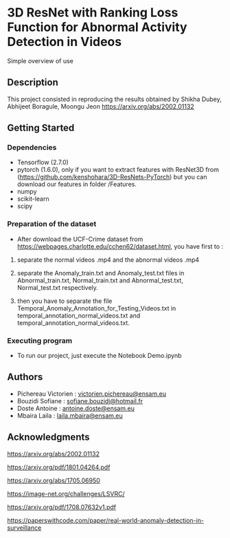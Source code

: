 # 3D ResNet with Ranking Loss Function for Abnormal Activity Detection in VideosSimple overview of use## DescriptionThis project consisted in reproducing the results obtained by Shikha Dubey, Abhijeet Boragule,Moongu Jeon <https://arxiv.org/abs/2002.01132>## Getting Started### Dependencies* Tensorflow (2.7.0)* pytorch (1.6.0), only if you want to extract features with ResNet3D from (https://github.com/kenshohara/3D-ResNets-PyTorch) but you can download our features in folder /Features.* numpy* scikit-learn* scipy### Preparation of the dataset* After download the UCF-Crime dataset from https://webpages.charlotte.edu/cchen62/dataset.html, you have first to :1) separate the normal videos .mp4 and the abnormal videos .mp42) separate the Anomaly_train.txt and Anomaly_test.txt files in Abnormal_train.txt, Normal_train.txt and Abnormal_test.txt, Normal_test.txt respectively. 3) then you have to separate the file Temporal_Anomaly_Annotation_for_Testing_Videos.txt in temporal_annotation_normal_videos.txt and temporal_annotation_normal_videos.txt.### Executing program* To run our project, just execute the Notebook Demo.ipynb## Authors* Pichereau Victorien : victorien.pichereau@ensam.eu* Bouzidi Sofiane : sofiane.bouzidi@hotmail.fr* Doste Antoine : antoine.doste@ensam.eu* Mbaira Laila : laila.mbaira@ensam.eu## Acknowledgments<https://arxiv.org/abs/2002.01132><https://arxiv.org/pdf/1801.04264.pdf><https://arxiv.org/abs/1705.06950><https://image-net.org/challenges/LSVRC/><https://arxiv.org/pdf/1708.07632v1.pdf><https://paperswithcode.com/paper/real-world-anomaly-detection-in-surveillance>
